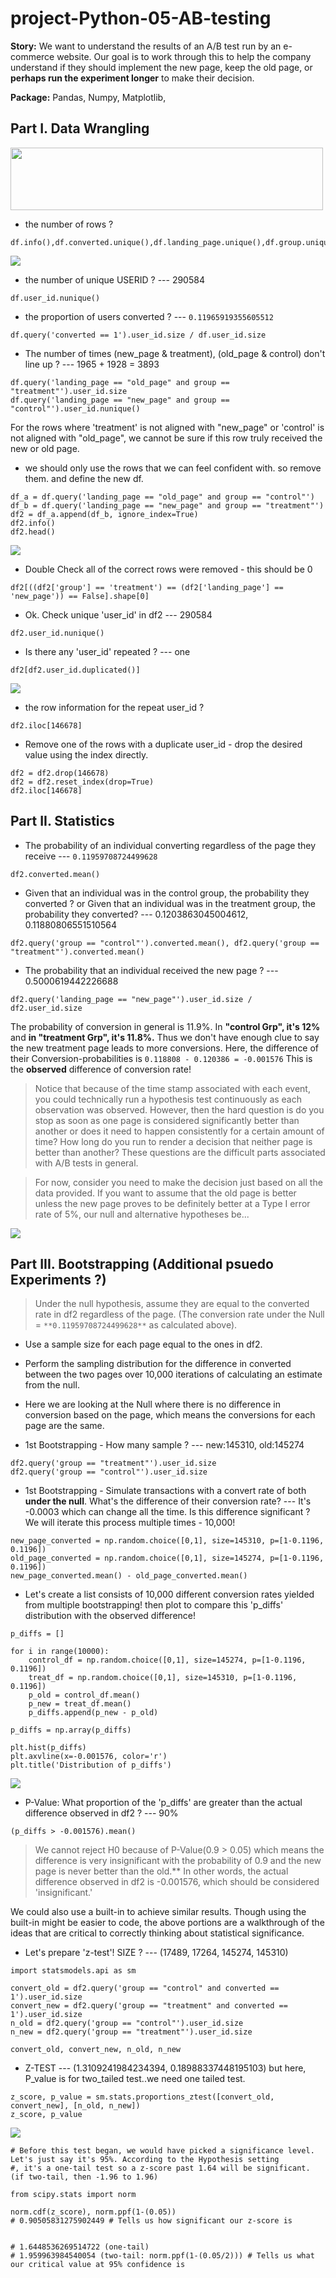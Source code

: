 # project-Python-05-AB-testing

__Story:__ We want to understand the results of an A/B test run by an e-commerce website. Our goal is to work through this to help the company understand if they should implement the new page, keep the old page, or **perhaps run the experiment longer** to make their decision.

__Package:__ Pandas, Numpy, Matplotlib, 

## Part I. Data Wrangling
<img src="https://user-images.githubusercontent.com/31917400/34901191-0310e346-f7ff-11e7-8c37-41861c544ca4.jpg" width="500" height="100" />

 - the number of rows ?
```
df.info(),df.converted.unique(),df.landing_page.unique(),df.group.unique()
```
<img src="https://user-images.githubusercontent.com/31917400/34901245-afc6cb1e-f7ff-11e7-8bf9-aa1624cfb0ef.jpg" />

 - the number of unique USERID ? --- 290584
``` 
df.user_id.nunique()
```
 - the proportion of users converted ? --- `0.11965919355605512`
```
df.query('converted == 1').user_id.size / df.user_id.size
```
 - The number of times (new_page & treatment), (old_page & control) don't line up ? --- 1965 + 1928 = 3893
```
df.query('landing_page == "old_page" and group == "treatment"').user_id.size 
df.query('landing_page == "new_page" and group == "control"').user_id.nunique() 
```
For the rows where 'treatment' is not aligned with "new_page" or 'control' is not aligned with "old_page", we cannot be sure if this row truly received the new or old page. 

 - we should only use the rows that we can feel confident with. so remove them. and define the new df.
```
df_a = df.query('landing_page == "old_page" and group == "control"') 
df_b = df.query('landing_page == "new_page" and group == "treatment"')
df2 = df_a.append(df_b, ignore_index=True)
df2.info()
df2.head()
```
<img src="https://user-images.githubusercontent.com/31917400/34901313-babfca7e-f800-11e7-8d1c-62c8428b63ea.jpg" />

 - Double Check all of the correct rows were removed - this should be 0
```
df2[((df2['group'] == 'treatment') == (df2['landing_page'] == 'new_page')) == False].shape[0]
```
 - Ok. Check unique 'user_id' in df2 --- 290584
```
df2.user_id.nunique()
```
 - Is there any 'user_id' repeated ? --- one 
```
df2[df2.user_id.duplicated()]
```
<img src="https://user-images.githubusercontent.com/31917400/34901456-6f63ba7a-f802-11e7-8b99-e153c6834f09.jpg" />

 - the row information for the repeat user_id ?
```
df2.iloc[146678]
```
 - Remove one of the rows with a duplicate user_id - drop the desired value using the index directly.
```
df2 = df2.drop(146678)
df2 = df2.reset_index(drop=True)
df2.iloc[146678]
```
## Part II. Statistics
 - The probability of an individual converting regardless of the page they receive --- `0.11959708724499628`
```
df2.converted.mean()
```
 - Given that an individual was in the control group, the probability they converted ? or Given that an individual was in the treatment group, the probability they converted? --- 0.1203863045004612, 0.11880806551510564
```
df2.query('group == "control"').converted.mean(), df2.query('group == "treatment"').converted.mean()
```
 - The probability that an individual received the new page ? --- 0.5000619442226688
```
df2.query('landing_page == "new_page"').user_id.size / df2.user_id.size
```
The probability of conversion in general is 11.9%. In **"control Grp", it's 12%** and **in "treatment Grp", it's 11.8%.** Thus we don't have enough clue to say the new treatment page leads to more conversions. Here, the difference of their Conversion-probabilities is `0.118808 - 0.120386 = -0.001576` This is the **observed** difference of conversion rate!

>Notice that because of the time stamp associated with each event, you could technically run a hypothesis test continuously as each observation was observed. However, then the hard question is do you stop as soon as one page is considered significantly better than another or does it need to happen consistently for a certain amount of time? How long do you run to render a decision that neither page is better than another? These questions are the difficult parts associated with A/B tests in general.

>For now, consider you need to make the decision just based on all the data provided. If you want to assume that the old page is better unless the new page proves to be definitely better at a Type I error rate of 5%, our null and alternative hypotheses be...
<img src="https://user-images.githubusercontent.com/31917400/34901652-32d54eae-f805-11e7-9f43-32dc5d3723b9.jpg" />

## Part III. Bootstrapping (Additional psuedo Experiments ?)
>Under the null hypothesis, assume they are equal to the converted rate in df2 regardless of the page. (The conversion rate under the Null = `**0.11959708724499628**` as calculated above). 
 - Use a sample size for each page equal to the ones in df2.
 - Perform the sampling distribution for the difference in converted between the two pages over 10,000 iterations of calculating an estimate from the null. 
 - Here we are looking at the Null where there is no difference in conversion based on the page, which means the conversions for each page are the same.

 - 1st Bootstrapping - How many sample ? --- new:145310, old:145274
```
df2.query('group == "treatment"').user_id.size
df2.query('group == "control"').user_id.size
```
 - 1st Bootstrapping - Simulate transactions with a convert rate of both **under the null**. What's the difference of their conversion rate? --- It's -0.0003 which can change all the time. Is this difference significant ?  We will iterate this process multiple times - 10,000! 
```
new_page_converted = np.random.choice([0,1], size=145310, p=[1-0.1196, 0.1196])
old_page_converted = np.random.choice([0,1], size=145274, p=[1-0.1196, 0.1196])
new_page_converted.mean() - old_page_converted.mean()
```
 - Let's create a list consists of 10,000 different conversion rates yielded from multiple bootstrapping! then plot to compare this 'p_diffs' distribution with the observed difference!
```
p_diffs = []

for i in range(10000):
    control_df = np.random.choice([0,1], size=145274, p=[1-0.1196, 0.1196])
    treat_df = np.random.choice([0,1], size=145310, p=[1-0.1196, 0.1196])
    p_old = control_df.mean()
    p_new = treat_df.mean()
    p_diffs.append(p_new - p_old)

p_diffs = np.array(p_diffs) 

plt.hist(p_diffs)
plt.axvline(x=-0.001576, color='r')
plt.title('Distribution of p_diffs')
```
<img src="https://user-images.githubusercontent.com/31917400/34901989-70199144-f80a-11e7-8702-0e6b63c6f264.jpg" />

 - P-Value: What proportion of the 'p_diffs' are greater than the actual difference observed in df2 ? --- 90%
```
(p_diffs > -0.001576).mean()
```
>We cannot reject H0 because of P-Value(0.9 > 0.05) which means the difference is very insignificant with the probability of 0.9 and the new page is never better than the old.** In other words, the actual difference observed in df2 is -0.001576, which should be considered 'insignificant.' 

We could also use a built-in to achieve similar results. Though using the built-in might be easier to code, the above portions are a walkthrough of the ideas that are critical to correctly thinking about statistical significance. 

 - Let's prepare 'z-test'! SIZE ? --- (17489, 17264, 145274, 145310)
```
import statsmodels.api as sm

convert_old = df2.query('group == "control" and converted == 1').user_id.size
convert_new = df2.query('group == "treatment" and converted == 1').user_id.size
n_old = df2.query('group == "control"').user_id.size
n_new = df2.query('group == "treatment"').user_id.size

convert_old, convert_new, n_old, n_new
```
 - Z-TEST --- (1.3109241984234394, 0.18988337448195103) but here, P_value is for two_tailed test..we need one tailed test. 
```
z_score, p_value = sm.stats.proportions_ztest([convert_old, convert_new], [n_old, n_new])
z_score, p_value 
```
<img src="https://user-images.githubusercontent.com/31917400/34902100-6c8a4940-f80c-11e7-9035-821f0426d668.jpg" />

```
# Before this test began, we would have picked a significance level. Let's just say it's 95%. According to the Hypothesis setting
#, it's a one-tail test so a z-score past 1.64 will be significant. (if two-tail, then -1.96 to 1.96)

from scipy.stats import norm

norm.cdf(z_score), norm.ppf(1-(0.05))
# 0.90505831275902449 # Tells us how significant our z-score is


# 1.6448536269514722 (one-tail)
# 1.959963984540054 (two-tail: norm.ppf(1-(0.05/2))) # Tells us what our critical value at 95% confidence is
```












